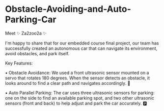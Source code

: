 # Obstacle-Avoiding-and-Auto-Parking-Car


Meet ✨ Za2zoo2a ✨

I'm happy to share that for our embedded course final project, our team has successfully created an autonomous car that can navigate its environment, avoid obstacles, and park itself.

Key Features:

▪️ Obstacle Avoidance: We used a front ultrasonic sensor mounted on a servo that rotates 180 degrees. When the sensor detects an obstacle, it looks around to find a clear path and navigates accordingly. 🚗

▪️ Auto Parallel Parking: The car uses three ultrasonic sensors for parking: one on the side to find an available parking spot, and two other ultrasonic sensors (front and back) to help adjust and park the car accurately. 🅿️
